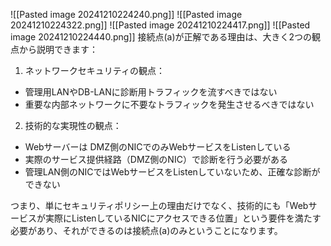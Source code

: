 ![[Pasted image 20241210224240.png]]
![[Pasted image 20241210224322.png]]
![[Pasted image 20241210224417.png]]
![[Pasted image 20241210224440.png]]
接続点(a)が正解である理由は、大きく2つの観点から説明できます：

1. ネットワークセキュリティの観点：

- 管理用LANやDB-LANに診断用トラフィックを流すべきではない
- 重要な内部ネットワークに不要なトラフィックを発生させるべきではない

2. 技術的な実現性の観点：

- Webサーバーは DMZ側のNICでのみWebサービスをListenしている
- 実際のサービス提供経路（DMZ側のNIC）で診断を行う必要がある
- 管理LAN側のNICではWebサービスをListenしていないため、正確な診断ができない

つまり、単にセキュリティポリシー上の理由だけでなく、技術的にも「Webサービスが実際にListenしているNICにアクセスできる位置」という要件を満たす必要があり、それができるのは接続点(a)のみということになります。